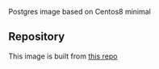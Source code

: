 Postgres image based on Centos8 minimal

## Repository
This image is built from [this repo](https://github.com/krestomatio/container_builder/tree/master/postgres)
